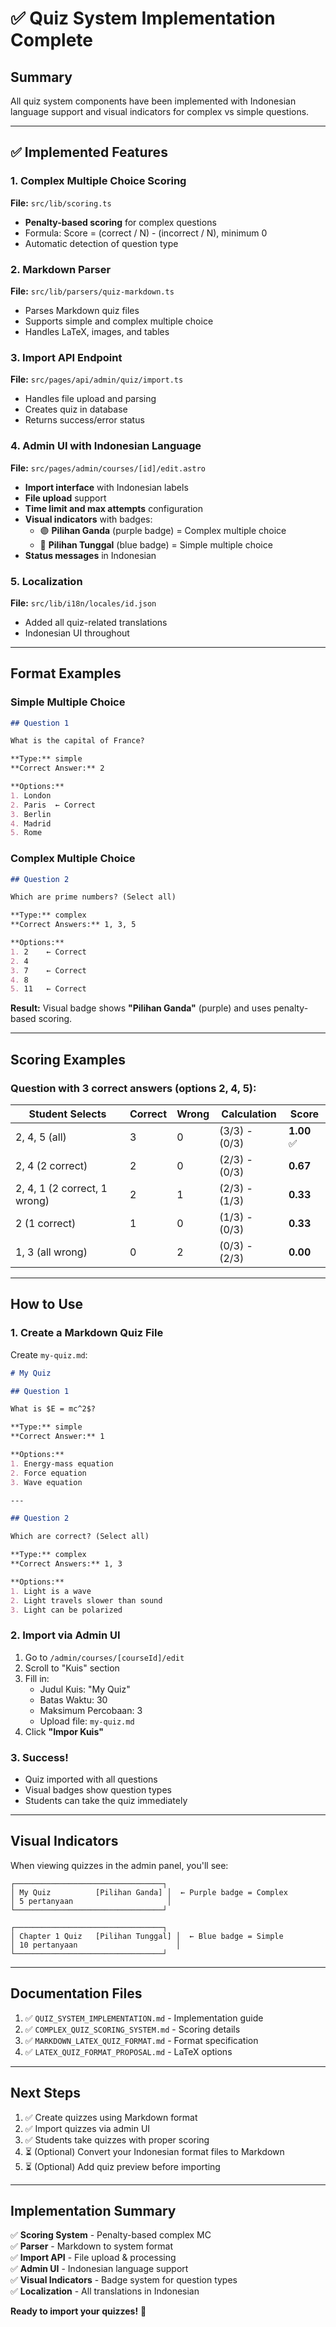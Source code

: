 # ✅ Quiz System Implementation Complete

## Summary

All quiz system components have been implemented with Indonesian language support and visual indicators for complex vs simple questions.

---

## ✅ Implemented Features

### 1. **Complex Multiple Choice Scoring**
**File:** `src/lib/scoring.ts`

- **Penalty-based scoring** for complex questions
- Formula: Score = (correct / N) - (incorrect / N), minimum 0
- Automatic detection of question type

### 2. **Markdown Parser**
**File:** `src/lib/parsers/quiz-markdown.ts`

- Parses Markdown quiz files
- Supports simple and complex multiple choice
- Handles LaTeX, images, and tables

### 3. **Import API Endpoint**
**File:** `src/pages/api/admin/quiz/import.ts`

- Handles file upload and parsing
- Creates quiz in database
- Returns success/error status

### 4. **Admin UI with Indonesian Language**
**File:** `src/pages/admin/courses/[id]/edit.astro`

- **Import interface** with Indonesian labels
- **File upload** support
- **Time limit and max attempts** configuration
- **Visual indicators** with badges:
  - 🟣 **Pilihan Ganda** (purple badge) = Complex multiple choice
  - 🔵 **Pilihan Tunggal** (blue badge) = Simple multiple choice
- **Status messages** in Indonesian

### 5. **Localization**
**File:** `src/lib/i18n/locales/id.json`

- Added all quiz-related translations
- Indonesian UI throughout

---

## Format Examples

### Simple Multiple Choice

```markdown
## Question 1

What is the capital of France?

**Type:** simple
**Correct Answer:** 2

**Options:**
1. London
2. Paris  ← Correct
3. Berlin
4. Madrid
5. Rome
```

### Complex Multiple Choice

```markdown
## Question 2

Which are prime numbers? (Select all)

**Type:** complex
**Correct Answers:** 1, 3, 5

**Options:**
1. 2    ← Correct
2. 4
3. 7    ← Correct
4. 8
5. 11   ← Correct
```

**Result:** Visual badge shows **"Pilihan Ganda"** (purple) and uses penalty-based scoring.

---

## Scoring Examples

### Question with 3 correct answers (options 2, 4, 5):

| Student Selects | Correct | Wrong | Calculation | Score |
|----------------|---------|-------|-------------|-------|
| 2, 4, 5 (all) | 3 | 0 | (3/3) - (0/3) | **1.00** ✅ |
| 2, 4 (2 correct) | 2 | 0 | (2/3) - (0/3) | **0.67** |
| 2, 4, 1 (2 correct, 1 wrong) | 2 | 1 | (2/3) - (1/3) | **0.33** |
| 2 (1 correct) | 1 | 0 | (1/3) - (0/3) | **0.33** |
| 1, 3 (all wrong) | 0 | 2 | (0/3) - (2/3) | **0.00** |

---

## How to Use

### 1. Create a Markdown Quiz File

Create `my-quiz.md`:

```markdown
# My Quiz

## Question 1

What is $E = mc^2$?

**Type:** simple
**Correct Answer:** 1

**Options:**
1. Energy-mass equation
2. Force equation
3. Wave equation

---

## Question 2

Which are correct? (Select all)

**Type:** complex
**Correct Answers:** 1, 3

**Options:**
1. Light is a wave
2. Light travels slower than sound
3. Light can be polarized
```

### 2. Import via Admin UI

1. Go to `/admin/courses/[courseId]/edit`
2. Scroll to "Kuis" section
3. Fill in:
   - Judul Kuis: "My Quiz"
   - Batas Waktu: 30
   - Maksimum Percobaan: 3
   - Upload file: `my-quiz.md`
4. Click **"Impor Kuis"**

### 3. Success!

- Quiz imported with all questions
- Visual badges show question types
- Students can take the quiz immediately

---

## Visual Indicators

When viewing quizzes in the admin panel, you'll see:

```
┌─────────────────────────────────┐
│ My Quiz          [Pilihan Ganda] │  ← Purple badge = Complex
│ 5 pertanyaan                     │
└─────────────────────────────────┘

┌─────────────────────────────────┐
│ Chapter 1 Quiz   [Pilihan Tunggal] │  ← Blue badge = Simple
│ 10 pertanyaan                      │
└─────────────────────────────────┘
```

---

## Documentation Files

1. ✅ `QUIZ_SYSTEM_IMPLEMENTATION.md` - Implementation guide
2. ✅ `COMPLEX_QUIZ_SCORING_SYSTEM.md` - Scoring details
3. ✅ `MARKDOWN_LATEX_QUIZ_FORMAT.md` - Format specification
4. ✅ `LATEX_QUIZ_FORMAT_PROPOSAL.md` - LaTeX options

---

## Next Steps

1. ✅ Create quizzes using Markdown format
2. ✅ Import quizzes via admin UI
3. ✅ Students take quizzes with proper scoring
4. ⏳ (Optional) Convert your Indonesian format files to Markdown
5. ⏳ (Optional) Add quiz preview before importing

---

## Implementation Summary

✅ **Scoring System** - Penalty-based complex MC  
✅ **Parser** - Markdown to system format  
✅ **Import API** - File upload & processing  
✅ **Admin UI** - Indonesian language support  
✅ **Visual Indicators** - Badge system for question types  
✅ **Localization** - All translations in Indonesian  

**Ready to import your quizzes!** 🎉

